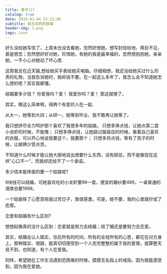 ```yaml
---
title: 情书(2)
catalog: true
date: 2019-01-04 23:22:08
subtitle: 我与亚莉的故事
header-img: 1.png
tags: Love
---
```


好久没给她写信了，上周末也没去看她，忽然好想她，想写封信给地，两目不见，甚是想念；忽然想好好对她，珍惜她，有她的我是最幸福的，忽然想抱抱她，亲亲她，一不小心对她动了坏心思.

这周我总在近天猫,想给她买手表给她买电脑。仔细相想，我还没给她买过什么珍贵的礼物，当我告诉她时，她却说不要。在一起这么多年了，我怎么会不知道她怎么想的呢？其实我都懂。

结婚要多少钱？
你爱我吗？爱！
我爱你吗？爱！
那这就够了。

其实，哪这么简单啊，得两个有爱的人在一起.

从大一，她等到大四；从研一，她等到毕业，我不敢再让她等了。

我只想拼尽全力呵护那个喜欢了我很多年的姑娘。
只想多挣点钱，让她点第二盘小龙虾的时候，不能豫；
只想多挣点钱，让她路过服装店的时候，看着自己喜欢的衣服，可以开心地说我要这个，我要那个；
只想多将点钱，等有了孩子的时候，让娘俩少受点苦。

不知道什么时候才能让她大胆地说出想要什么东西，没有顾忌，而不是像现在这样“心口不一”，而我却还给不了一个承诺。

多少钱本能体面的要一个姑娘呢?

9块钱可以结婚，可她喜欢吃的小龙虾要99一盘，便宜的婚纱要499，一桌普通的酒席也要1999。

一个姑娘铁了心愿意陪我过苦日子，我很感激，可是，她不要，我的心里就拧成了疙瘩。

恋爱和结婚有什么区别?

想想起像真的没什么区别：恋爱就是努力去结婚；结了婚还是要努力去恋爱。

其实，结婚会让人踏实，往后所有的时间，所有的全钱所有的心思，都花在对方身上，那种踏实、很甜，能真切切感受到一个人完完整整的属于我的爱情，就算整天見不到，也知道，有个人在爱我。

同样，希望她在工作生活遇到恐困难的时候，摸摸无名指上的戒指，因为我能感受到，因为我在爱她。